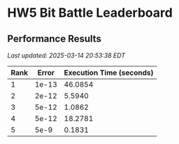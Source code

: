 # HW5 Bit Battle Leaderboard

## Performance Results

*Last updated: 2025-03-14 20:53:38 EDT*

| Rank | Error | Execution Time (seconds) |
|------|-------|-------------------------|
| 1 | 1e-13 | 46.0854 |
| 2 | 2e-12 | 5.5940 |
| 3 | 5e-12 | 1.0862 |
| 4 | 5e-12 | 18.2781 |
| 5 | 5e-9 | 0.1831 |
